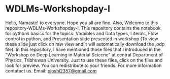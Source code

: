 # WDLMs-Workshopday-I
Hello, Namaste! to everyone. Hope you all are fine.
Also, Welcome to this repository-WDLMs-Workshopday-I.
This repository contains the notebook for pythons basics for the topics:
Varaibles and Data types,
Literals,
Flow control in python, and
Presentation slide presented in workshop (To view these slide just click on raw view and it will automatically download the ,odp file).
In this repository, I have mentioned those files that I introduced in the "Workshop on Deep Learning in Material Sciecne" at central Department of Physics, Tribhuwan University. 
Just to use these files, click on the files and look for preview.
You can redistribute to your friends. 
For more information contatact us.
Email: pjoshi2357@gmail.com
